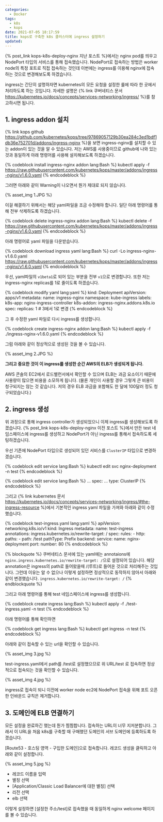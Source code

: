 ```yaml
---
categories:
  - Docker
tags:
  - k8s
  - kops
date: 2021-07-05 18:17:59
title: kops로 구축한 k8s 클러스터에 ingress 설정하기
updated:
---
```


{% post_link kops-k8s-deploy-nginx 지난 포스트 %}에서는 nginx pod를 띄우고 NodePort 타입의 서비스를 통해 접속했습니다.
NodePort로 접속하는 방법은 worker node의 특정 포트로 직접 접속하는 것인데
이번에는 ingress를 이용해 nginx에 접속하는 것으로 변경해보도록 하겠습니다.

ingress는 간단히 설명하자면 kubernetes의 모든 요청을 설정한 룰에 따라 한 곳에서 처리하도록 하는 것입니다.
자세한 설명은 {% link 쿠버네티스 문서 https://kubernetes.io/docs/concepts/services-networking/ingress/ %}를 참고하시면 됩니다.

## 1. ingress addon 설치

{% link kops github https://github.com/kubernetes/kops/tree/97869057129b30ea284c3ed1bdf1db36e752701d/addons/ingress-nginx %}을 보면 ingress-nginx를 설치할 수 있는 addon이 있는 것을 알 수 있습니다.
저는 AWS를 사용중이므로 github에 나와 있는 것과 동일하게 아래 명령어를 사용해 설치해보도록 하겠습니다.

{% codeblock install ingress-nginx addon lang:Bash %}
    kubectl apply -f https://raw.githubusercontent.com/kubernetes/kops/master/addons/ingress-nginx/v1.6.0.yaml
{% endcodeblock %}

그러면 아래와 같이 Warning이 나오면서 뭔가 제대로 되지 않습니다.

{% asset_img 1.JPG %}

이걸 해결하기 위해서는 해당 yaml파일을 조금 수정해야 합니다.
일단 아래 명령어를 통해 전부 삭제하도록 하겠습니다.

{% codeblock delete ingress-nginx addon lang:Bash %}
    kubectl delete -f https://raw.githubusercontent.com/kubernetes/kops/master/addons/ingress-nginx/v1.6.0.yaml
{% endcodeblock %}

아래 명령어로 yaml 파일을 다운받습니다.

{% codeblock download ingress yaml lang:Bash %}
    curl -Lo ingress-nginx-v1.6.0.yaml https://raw.githubusercontent.com/kubernetes/kops/master/addons/ingress-nginx/v1.6.0.yaml
{% endcodeblock %}

우선, yaml파일의 `v1beta1`로 되어 있는 부분을 전부 `v1`으로 변경합니다. 또한 저는 ingress-nginx replicas를 1로 줄이도록 하겠습니다.

{% codeblock modify yaml lang:yaml %}
    kind: Deployment
    apiVersion: apps/v1
    metadata:
      name: ingress-nginx
      namespace: kube-ingress
      labels:
        k8s-app: nginx-ingress-controller
        k8s-addon: ingress-nginx.addons.k8s.io
    spec:
      replicas: 1 # 3에서 1로 변경
{% endcodeblock %}

그 후 수정한 yaml 파일로 다시 ingress를 생성합니다.

{% codeblock create ingress-nginx addon lang:Bash %}
    kubectl apply -f ./ingress-nginx-v1.6.0.yaml
{% endcodeblock %}

그럼 아래와 같이 정상적으로 생성된 것을 볼 수 있습니다.

{% asset_img 2.JPG %}

**그리고 중요한 것이 이 ingress를 생성한 순간 AWS의 ELB가 생성되게 됩니다.**

AWS 콘솔의 EC2에서 로드밸런서에서 확인할 수 있으며 ELB는 과금 요소이기 때문에 사용량이 많으면 비용을 소모하게 됩니다.
(물론 개인이 사용할 경우 그렇게 큰 비용이 청구되지는 않는 것 같습니다. 저의 경우 ELB 과금을 포함해도 한 달에 100달러 정도 청구되었습니다.)

## 2. ingress 생성

위 과정으로 통해 ingress controller가 생성되었으니 이제 ingress를 생성해보도록 하겠습니다.
{% post_link kops-k8s-deploy-nginx 이전 포스트 %}에서 만든 test 네임스페이스에 ingress를 생성하고 NodePort가 아닌 ingress를 통해서 접속하도록 세팅하겠습니다.

우선 기존에 NodePort 타입으로 생성되어 있던 서비스를 `ClusterIP` 타입으로 변경하겠습니다.

{% codeblock edit service lang:Bash %}
    kubectl edit svc nginx-deployment -n test
{% endcodeblock %}

{% codeblock edit service lang:Bash %}
    ...
    spec:
      ...
      type: ClusterIP
{% endcodeblock %}

그리고 {% link kubernetes 문서 https://kubernetes.io/docs/concepts/services-networking/ingress/#the-ingress-resource %}에서 기본적인 ingress yaml 파일을 가져와 아래와 같이 수정했습니다.

{% codeblock test-ingress.yaml lang:yaml %}
    apiVersion: networking.k8s.io/v1
    kind: Ingress
    metadata:
      name: test-ingress
      annotations:
        ingress.kubernetes.io/rewrite-target: /
    spec:
      rules:
      - http:
          paths:
          - path: /test
            pathType: Prefix
            backend:
              service:
                name: nginx-deployment
                port:
                  number: 80
{% endcodeblock %}

{% blockquote %}
    쿠버네티스 문서에 있는 yaml에는 annotaions에 `nginx.ingress.kubernetes.io/rewrite-target: /`으로 설정되어 있습니다.
    해당 annotation은 ingress의 path로 들어왔을때 /(루트)로 들어온 것으로 처리해주는 것입니다. 그런데 이유는 알 수 없으나 이렇게 설정하면 정상적으로 동작하지 않아서 아래와 같이 변경했습니다.
    `ingress.kubernetes.io/rewrite-target: /`
{% endblockquote %}

그리고 아래 명령어를 통해 test 네임스페이스에 ingress를 생성합니다.

{% codeblock create ingress lang:Bash %}
    kubectl apply -f ./test-ingress.yaml -n test
{% endcodeblock %}

아래 명령어를 통해 확인하면

{% codeblock get ingress lang:Bash %}
    kubectl get ingress -n test
{% endcodeblock %}

아래와 같이 접속할 수 있는 url을 확인할 수 있습니다.

{% asset_img 3.jpg %}

test-ingress.yaml에서 path를 /test로 설정했으므로 위 URL/test 로 접속하면 정상적으로 접속되는 것을 확인할 수 있습니다.

{% asset_img 4.jpg %}

ingress로 접속이 되니 이전에 worker node ec2에 NodePort 접속을 위해 포트 오픈한 인바운드 규칙은 제거합니다.

## 3. 도메인에 ELB 연결하기

모든 설정을 완료하긴 했는데 뭔가 찜찜합니다. 접속하는 URL이 너무 지저분합니다.
그래서 이 URL을 처음 k8s를 구축할 때 구매했던 도메인의 서브 도메인에 등록하도록 하겠습니다.

[Route53 - 호스팅 영역 - 구입한 도메인]으로 접속합니다.
레코드 생성을 클릭하고 아래와 같이 설정합니다.

{% asset_img 5.jpg %}

- 레코드 이름을 입력
- 별칭 선택
- [Application/Classic Load Balancer에 대한 별칭] 선택
- 리전 선택
- elb 선택

이렇게 설정하면 [설정한 주소/test]로 접속했을 때 동일하게 nginx welcome 페이지를 볼 수 있습니다.